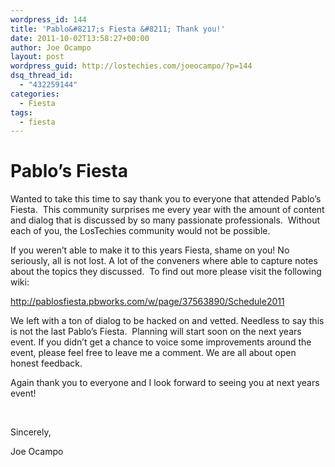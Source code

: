 ```yaml
---
wordpress_id: 144
title: 'Pablo&#8217;s Fiesta &#8211; Thank you!'
date: 2011-10-02T13:58:27+00:00
author: Joe Ocampo
layout: post
wordpress_guid: http://lostechies.com/joeocampo/?p=144
dsq_thread_id:
  - "432259144"
categories:
  - Fiesta
tags:
  - fiesta
---
```

# Pablo&#8217;s Fiesta

Wanted to take this time to say thank you to everyone that attended Pablo&#8217;s Fiesta. &nbsp;This community surprises me every year with the amount of content and dialog that is discussed by so many passionate professionals. &nbsp;Without each of you, the LosTechies community would not be possible.

If you weren&#8217;t able to make it to this years Fiesta, shame on you! No seriously, all is not lost. A lot of the conveners where able to capture notes about the topics they discussed. &nbsp;To find out more please visit the following wiki:

[](http://pablosfiesta.pbworks.com/w/page/23733337/FrontPage)<http://pablosfiesta.pbworks.com/w/page/37563890/Schedule2011>

We left with a ton of dialog to be hacked on and vetted. Needless to say this is not the last Pablo&#8217;s Fiesta. &nbsp;Planning will start soon on the next years event. If you didn&#8217;t get a chance to voice some improvements around the event, please feel free to leave me a comment. We are all about open honest feedback.

Again thank you to everyone and I look forward to seeing you at next years event!

&nbsp;

Sincerely,

Joe Ocampo

&nbsp;

&nbsp;